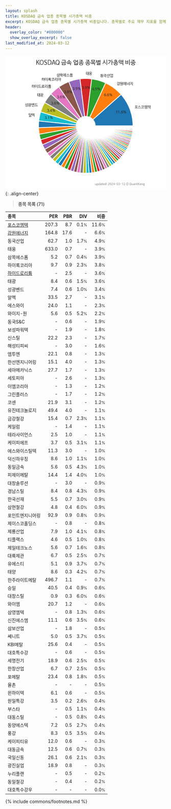 ```yaml
---
layout: splash
title: KOSDAQ 금속 업종 종목별 시가총액 비중
excerpt: KOSDAQ 금속 업종 종목별 시가총액 비중입니다. 종목별로 주요 재무 지표를 함께 표시합니다.
header:
  overlay_color: "#800000"
  show_overlay_excerpt: false
last_modified_at: 2024-03-12
---
```



![KOSDAQ 금속 업종 종목별 시가총액 비중](/stats/sector/images/kosdaq_업종_금속_종목.png){: .align-center}


> **종목 목록 (71)**<a id="list"></a>

| **종목** | **PER** | **PBR** | **DIV** | **비중** |
| :------- | ------: | ------: | ------: | -------: |
| [포스코엠텍](/009520/) | 207.3 | 8.7 | 0.1<small>%</small> | 11.6<small>%</small> |
| [강원에너지](/114190/) | 164.8 | 17.6 | - | 6.6<small>%</small> |
| 동국산업 | 62.7 | 1.0 | 1.7<small>%</small> | 4.9<small>%</small> |
| 태웅 | 633.0 | 0.7 | - | 3.9<small>%</small> |
| 삼목에스폼 | 5.2 | 0.7 | 0.4<small>%</small> | 3.9<small>%</small> |
| 하이록코리아 | 9.7 | 0.9 | 2.3<small>%</small> | 3.8<small>%</small> |
| [하이드로리튬](/101670/) | - | 2.5 | - | 3.6<small>%</small> |
| 태광 | 8.4 | 0.6 | 1.5<small>%</small> | 3.6<small>%</small> |
| 성광벤드 | 7.4 | 0.6 | 1.0<small>%</small> | 3.4<small>%</small> |
| 알멕 | 33.5 | 2.7 | - | 3.1<small>%</small> |
| 에스와이 | 24.0 | 1.1 | - | 2.3<small>%</small> |
| 와이지-원 | 5.6 | 0.5 | 5.2<small>%</small> | 2.2<small>%</small> |
| 동국S&C | - | 0.6 | - | 1.9<small>%</small> |
| 보성파워텍 | - | 1.9 | - | 1.8<small>%</small> |
| 신스틸 | 22.2 | 2.3 | - | 1.7<small>%</small> |
| 해성티피씨 | - | 3.0 | - | 1.6<small>%</small> |
| 엠투엔 | 22.1 | 0.8 | - | 1.3<small>%</small> |
| 한선엔지니어링 | 15.1 | 4.0 | - | 1.3<small>%</small> |
| 세아메카닉스 | 27.7 | 1.7 | - | 1.3<small>%</small> |
| 세토피아 | - | 2.6 | - | 1.3<small>%</small> |
| 이엠코리아 | - | 1.3 | - | 1.2<small>%</small> |
| 그린플러스 | - | 1.7 | - | 1.2<small>%</small> |
| 코센 | 21.9 | 3.1 | - | 1.2<small>%</small> |
| 유진테크놀로지 | 49.4 | 4.0 | - | 1.1<small>%</small> |
| 금강철강 | 15.4 | 0.7 | 2.3<small>%</small> | 1.1<small>%</small> |
| 케일럼 | - | 1.4 | - | 1.1<small>%</small> |
| 테라사이언스 | 2.5 | 1.0 | - | 1.1<small>%</small> |
| 케이피에프 | 3.7 | 0.5 | 3.1<small>%</small> | 1.1<small>%</small> |
| 에스와이스틸텍 | 11.3 | 3.0 | - | 1.0<small>%</small> |
| 덕신하우징 | 8.6 | 1.0 | 1.1<small>%</small> | 1.0<small>%</small> |
| 동일금속 | 5.6 | 0.5 | 4.3<small>%</small> | 1.0<small>%</small> |
| 피제이메탈 | 14.4 | 1.4 | 4.0<small>%</small> | 1.0<small>%</small> |
| 대창솔루션 | - | 3.0 | - | 0.9<small>%</small> |
| 경남스틸 | 8.4 | 0.8 | 4.3<small>%</small> | 0.9<small>%</small> |
| 한국선재 | 5.5 | 0.7 | 3.0<small>%</small> | 0.9<small>%</small> |
| 삼현철강 | 4.8 | 0.4 | 6.0<small>%</small> | 0.9<small>%</small> |
| 포인트엔지니어링 | 92.9 | 0.9 | 0.8<small>%</small> | 0.9<small>%</small> |
| 제이스코홀딩스 | - | 0.8 | - | 0.8<small>%</small> |
| 제룡산업 | 7.9 | 1.0 | 4.1<small>%</small> | 0.8<small>%</small> |
| 티플랙스 | 4.6 | 0.5 | 1.0<small>%</small> | 0.8<small>%</small> |
| 제일테크노스 | 5.6 | 0.7 | 1.6<small>%</small> | 0.8<small>%</small> |
| 대륙제관 | 6.7 | 0.5 | 2.5<small>%</small> | 0.7<small>%</small> |
| 유에스티 | 5.1 | 0.9 | 3.7<small>%</small> | 0.7<small>%</small> |
| 태양 | 8.6 | 0.3 | 4.2<small>%</small> | 0.7<small>%</small> |
| 한주라이트메탈 | 496.7 | 1.1 | - | 0.7<small>%</small> |
| 승일 | 40.5 | 0.4 | 0.9<small>%</small> | 0.6<small>%</small> |
| 대창스틸 | 0.9 | 0.3 | 6.0<small>%</small> | 0.6<small>%</small> |
| 와이엠 | 20.7 | 1.2 | - | 0.6<small>%</small> |
| 삼영엠텍 | - | 0.8 | 1.3<small>%</small> | 0.6<small>%</small> |
| 신진에스엠 | 11.1 | 0.6 | 3.5<small>%</small> | 0.6<small>%</small> |
| 삼보산업 | - | 1.8 | - | 0.5<small>%</small> |
| 쎄니트 | 5.0 | 0.5 | 3.7<small>%</small> | 0.5<small>%</small> |
| KBI메탈 | 25.6 | 0.4 | - | 0.5<small>%</small> |
| 대호특수강 | - | 0.6 | - | 0.5<small>%</small> |
| 세명전기 | 18.9 | 0.6 | 2.5<small>%</small> | 0.5<small>%</small> |
| 한창산업 | 6.7 | 0.7 | 2.5<small>%</small> | 0.5<small>%</small> |
| 포메탈 | 23.4 | 0.8 | 1.8<small>%</small> | 0.5<small>%</small> |
| 율촌 | - | - | - | 0.5<small>%</small> |
| 윈하이텍 | 6.1 | 0.6 | - | 0.5<small>%</small> |
| 원일특강 | 3.5 | 0.2 | 2.6<small>%</small> | 0.4<small>%</small> |
| 부스타 | - | 0.5 | 1.1<small>%</small> | 0.4<small>%</small> |
| 대동스틸 | - | 0.5 | 0.8<small>%</small> | 0.4<small>%</small> |
| 동양에스텍 | 7.2 | 0.5 | 2.7<small>%</small> | 0.4<small>%</small> |
| 풍강 | 8.3 | 0.5 | 3.5<small>%</small> | 0.4<small>%</small> |
| 케이피티유 | 12.0 | 0.6 | - | 0.3<small>%</small> |
| 대동금속 | 12.5 | 0.6 | 0.7<small>%</small> | 0.3<small>%</small> |
| 국일신동 | 26.1 | 0.6 | 2.1<small>%</small> | 0.3<small>%</small> |
| 광진실업 | 18.9 | 0.8 | - | 0.3<small>%</small> |
| 누리플랜 | - | 0.5 | - | 0.2<small>%</small> |
| 동일철강 | - | 0.4 | - | 0.2<small>%</small> |
| 대호특수강우 | - | - | - | 0.0<small>%</small> |

{% include commons/footnotes.md %}